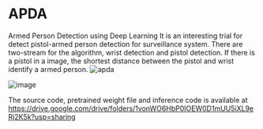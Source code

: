 # APDA
Armed Person Detection using Deep Learning
It is an interesting trial for detect pistol-armed person detection for surveillance system.
There are two-stream for the algorithm, wrist detection and pistol detection.
If there is a pistol in a image, the shortest distance between the pistol and wrist identify a armed person.
![apda](https://user-images.githubusercontent.com/34879386/94391028-5a305480-018f-11eb-8029-7b1c17d8fc5d.jpg)

![image](https://user-images.githubusercontent.com/34879386/94391463-6ec11c80-0190-11eb-9b72-62049af7975c.png)


The source code, pretrained weight file and inference code is available at
https://drive.google.com/drive/folders/1vonWO6HbP0IOEW0D1mUU5iXL9eRj2K5k?usp=sharing
